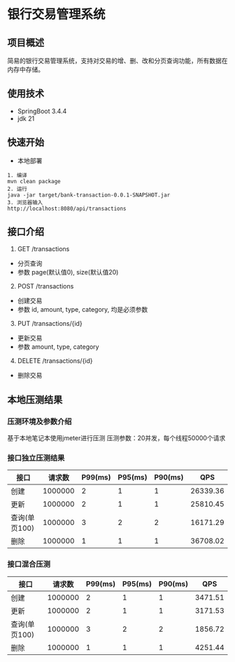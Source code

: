 # 银行交易管理系统
## 项目概述
简易的银行交易管理系统，支持对交易的增、删、改和分页查询功能，所有数据在内存中存储。
## 使用技术
* SpringBoot 3.4.4
* jdk 21

## 快速开始
* 本地部署
```
1. 编译
mvn clean package
2. 运行
java -jar target/bank-transaction-0.0.1-SNAPSHOT.jar
3. 浏览器输入
http://localhost:8080/api/transactions
```

## 接口介绍
1. GET /transactions
* 分页查询
* 参数 page(默认值0), size(默认值20)

2. POST /transactions 
* 创建交易
* 参数 id, amount, type, category, 均是必须参数

3. PUT /transactions/{id}
* 更新交易
* 参数 amount, type, category

4. DELETE /transactions/{id}
* 删除交易

## 本地压测结果
### 压测环境及参数介绍
基于本地笔记本使用jmeter进行压测
压测参数：20并发，每个线程50000个请求

### 接口独立压测结果

| 接口   | 请求数 | P99(ms) |P95(ms)| P90(ms) | QPS |
|------|--------|--------|----|-------|--------|
| 创建 | 1000000 | 2  |1| 1 | 26339.36 |
| 更新 | 1000000 | 2  |1| 1 | 25810.45 |
| 查询(单页100) | 1000000 | 3  |2| 2 | 16171.29 |
| 删除 | 1000000 | 1 |1| 1 | 36708.02 |

### 接口混合压测

| 接口          | 请求数  | P99(ms) | P95(ms) | P90(ms) | QPS     |
| ------------- | ------- | ------- | ------- | ------- |---------|
| 创建          | 1000000 | 2       | 1       | 1       | 3471.51 |
| 更新          | 1000000 | 2       | 1       | 1       | 3171.53 |
| 查询(单页100) | 1000000 | 3       | 2       | 2       | 1856.72 |
| 删除          | 1000000 | 1       | 1       | 1       | 4251.44 |